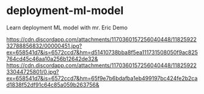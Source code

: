 # deployment-ml-model
Learn deployment ML model with mr. Eric Demo

https://cdn.discordapp.com/attachments/1170360157256040448/1182592232788856832/00000451.jpg?ex=658541d7&is=6572ccd7&hm=d51410738bba8f5ea111731508050f9ac825764cd45c46aa10a256b12642de32&
https://cdn.discordapp.com/attachments/1170360157256040448/1182592233044725801/0.jpg?ex=658541d7&is=6572ccd7&hm=65f9e7b6bdafba1eb499197bc424fe2b2cad1838f52df91c64c85a059b263756&
